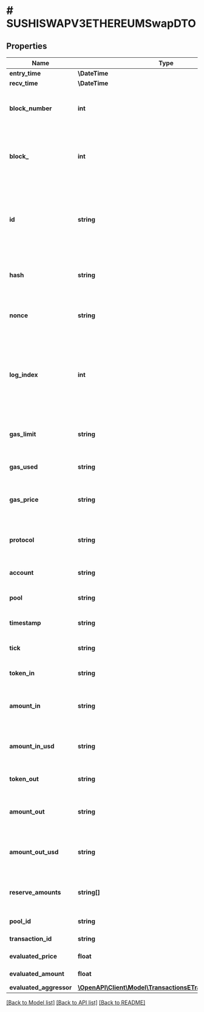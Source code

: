 # # SUSHISWAPV3ETHEREUMSwapDTO

## Properties

Name | Type | Description | Notes
------------ | ------------- | ------------- | -------------
**entry_time** | **\DateTime** |  | [optional]
**recv_time** | **\DateTime** |  | [optional]
**block_number** | **int** | Number of block in which entity was recorded. | [optional]
**block_** | **int** | Block number in which the swap operation was recorded. | [optional]
**id** | **string** | Unique string identifier of the swap operation, format: (transaction hash)-(log index). | [optional]
**hash** | **string** | Transaction hash of the transaction that emitted this event. | [optional]
**nonce** | **string** | Nonce of the transaction that emitted this event. | [optional]
**log_index** | **int** | Event log index. For transactions that don&#39;t emit event, create arbitrary index starting from 0. | [optional]
**gas_limit** | **string** | Gas limit of the transaction that emitted this event. | [optional]
**gas_used** | **string** | Gas used in this transaction. | [optional]
**gas_price** | **string** | Gas price of the transaction that emitted this event. | [optional]
**protocol** | **string** | The protocol this transaction belongs to. | [optional]
**account** | **string** | Account that emitted this event. | [optional]
**pool** | **string** | The pool involving this event. | [optional]
**timestamp** | **string** | Timestamp of this event. | [optional]
**tick** | **string** | Tick of the swap operation. | [optional]
**token_in** | **string** | Token deposited into pool. | [optional]
**amount_in** | **string** | Amount of token deposited into pool in native units. | [optional]
**amount_in_usd** | **string** | Amount of token deposited into pool in USD. | [optional]
**token_out** | **string** | Token withdrawn from pool. | [optional]
**amount_out** | **string** | Amount of token withdrawn from pool in native units. | [optional]
**amount_out_usd** | **string** | Amount of token withdrawn from pool in USD. | [optional]
**reserve_amounts** | **string[]** | Amount of input tokens in the liquidity pool. | [optional]
**pool_id** | **string** |  | [optional] [readonly]
**transaction_id** | **string** |  | [optional] [readonly]
**evaluated_price** | **float** |  | [optional] [readonly]
**evaluated_amount** | **float** |  | [optional] [readonly]
**evaluated_aggressor** | [**\OpenAPI\Client\Model\TransactionsETradeAggressiveSide**](TransactionsETradeAggressiveSide.md) |  | [optional]

[[Back to Model list]](../../README.md#models) [[Back to API list]](../../README.md#endpoints) [[Back to README]](../../README.md)
